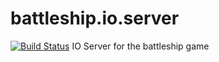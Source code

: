 # battleship.io.server
[![Build Status](https://travis-ci.org/Biblbrox/battleship.io.server.svg?branch=master)](https://travis-ci.org/Biblbrox/battleship.io.server)
IO Server for the battleship game
